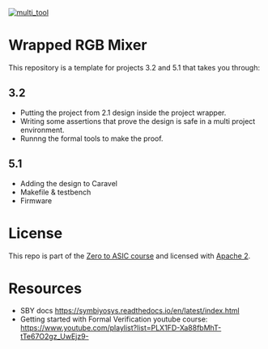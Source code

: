 [![multi_tool](https://github.com/mattvenn/wrapped_rgb_mixer/actions/workflows/multi_tool.yaml/badge.svg)](https://github.com/mattvenn/wrapped_rgb_mixer/actions/workflows/multi_tool.yaml)

# Wrapped RGB Mixer

This repository is a template for projects 3.2 and 5.1 that takes you through:

## 3.2

* Putting the project from 2.1 design inside the project wrapper.
* Writing some assertions that prove the design is safe in a multi project environment.
* Runnng the formal tools to make the proof.

## 5.1

* Adding the design to Caravel
* Makefile & testbench
* Firmware


# License

This repo is part of the [Zero to ASIC course](https://zerotoasiccourse.com) and licensed with [Apache 2](LICENSE).

# Resources

* SBY docs https://symbiyosys.readthedocs.io/en/latest/index.html
* Getting started with Formal Verification youtube course: https://www.youtube.com/playlist?list=PLX1FD-Xa88fbMhT-tTe67O2gz_UwEjz9-
